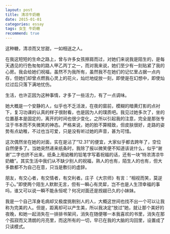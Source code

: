 ```yaml
---
layout: post
title: 清凉牛奶糖
date: 2015-01-01
categories: essay
tags: 女生 牛奶糖
recommend: true
---
```


这种糖，清凉而又甘甜，一如相送之人。

在我这短短的生命之路上，曾与许多女孩擦肩而过，对她们来说我是陌生的，是每天遇见的行色匆匆的路人甲乙丙丁之一，而对我来说，她们至少有一刻贴紧了我的心房。我会给她们祝福，虽然不为我所有，虽然我不在她们的记忆里占据一点内存，但她们却曾点燃我心灵上的花火，灿烂地绽放一刻，即使是在幻想中，即使灿烂过后只落下满地忧伤。

生活，也许正因为这种事情，才多了一些活力，有了一点调味。

她大概是一个安静的人，似乎也不乏活泼，在夜的窗前，模糊的暗黄灯影的点衬下，复习功课的认真的样子很耐看，也是因为人的璞质吧。我见过她多次了，坐的位置基本是固定的，离开的时间也很少变化，之所以引起我的注意，完全是那张专注于书本而不失微笑的神态。严格来说，她的脸不算精致，但皮肤很好，走路的姿势有点幼稚，不过也当可爱，只是没有听过她的声音，甚为可惜。

这次偶然坐在她的对面，实在是沾了“12.31”的便宜，大家似乎都去跨年了，空位自然便多了。当她突然递来纸条时，我除了报以微笑便不知道该说什么，似乎“谢谢”二字也挤不出来。纸条上用幼稚的铅笔字写着祝福的话，还有一块“特浓清凉牛奶糖”。其实生活中我们从不缺少别人的祝福，熟人的也有，陌生人的也有，但大多数都不为自己在意，只当是敷衍的虚辞。

朋友，有交心者，有交情者，有交利者。庄子《大宗师》有言：“相视而笑，莫逆于心。”即使两个陌生人默默无言，但有一瞬心有灵犀，岂不也是人生顶幸福的事吗，谁又可以说一瞬不能永恒呢？何况对面还是觊觎已久的小妹妹。

我是一个自己浑身毛病却又极度挑剔别人的人，大概这世间也找不出一个可以让我称为完美的人。但是，距离却可以产生美，所以我决定“放过”她，就让那个美好的夜晚，和她一起消失在一排排书架间，消失在随便哪一本我喜欢的书里，消失在那个孤寂而又清朗的月亮里，而这所有的一切，早已在我的大脑的沟回里，设置成了只读模式。
